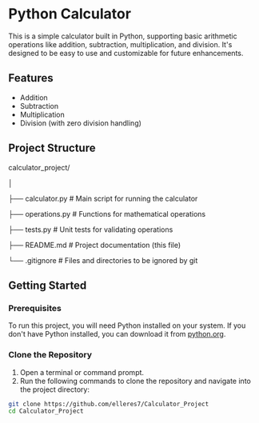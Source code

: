 # Python Calculator

This is a simple calculator built in Python, supporting basic arithmetic operations like addition, subtraction, multiplication, and division. It's designed to be easy to use and customizable for future enhancements.

## Features

- Addition
- Subtraction
- Multiplication
- Division (with zero division handling)

## Project Structure

calculator_project/ 

│ 

├── calculator.py # Main script for running the calculator

├── operations.py # Functions for mathematical operations

├── tests.py # Unit tests for validating operations

├── README.md # Project documentation (this file)

└── .gitignore # Files and directories to be ignored by git

## Getting Started

### Prerequisites

To run this project, you will need Python installed on your system. If you don't have Python installed, you can download it from [python.org](https://www.python.org/downloads/).

### Clone the Repository

1. Open a terminal or command prompt.
2. Run the following commands to clone the repository and navigate into the project directory:

```bash
git clone https://github.com/elleres7/Calculator_Project
cd Calculator_Project
